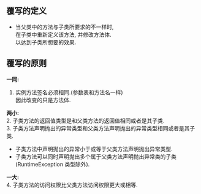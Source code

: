## 覆写的定义
- 当父类中的方法与子类所要求的不一样时,  
  在子类中重新定义该方法, 并修改方法体.  
  以达到子类所想要的效果.

## 覆写的原则
**一同:**  
1. 实例方法签名必须相同.(参数表和方法名一样)  
   因此改变的只是方法体.

**两小:**  
2. 子类方法的返回值类型是和父类方法的返回值相同或者是其子类.  
3. 子类方法声明抛出的异常类型和父类方法声明抛出的异常类型相同或者是其子类.
   - 子类方法中声明抛出的异常小于或等于父类方法声明抛出异常类型.
   - 子类方法可以同时声明抛出多个属于父类方法声明抛出异常类的子类(RuntimeException 类型除外).

**一大:**  
4. 子类方法的访问权限比父类方法访问权限更大或相等.